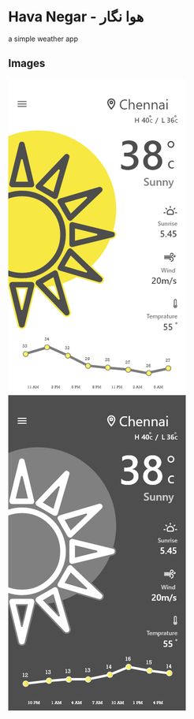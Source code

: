 # Hava Negar - هوا نگار

a simple weather app

## Images
![alt text](https://github.com/hojjat-faryabi/HavaNegar/blob/master/images/light.png)
![alt text](https://github.com/hojjat-faryabi/HavaNegar/blob/master/images/dark.png)
